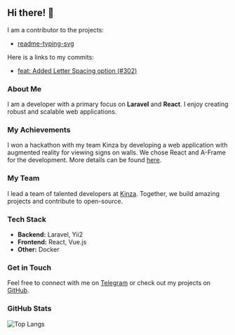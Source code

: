 ## Hi there! 👋

I am a contributor to the projects:

- [readme-typing-svg](https://github.com/DenverCoder1/readme-typing-svg)

Here is a links to my commits:

- [feat: Added Letter Spacing option (#302)](https://github.com/DenverCoder1/readme-typing-svg/commit/d57e8c2155322b44106aba2e6dc8e373149688c9)

### About Me

I am a developer with a primary focus on **Laravel** and **React**. I enjoy creating robust and scalable web applications.

### My Achievements

I won a hackathon with my team Kinza by developing a web application with augmented reality for viewing signs on walls. We chose React and A-Frame for the development. More details can be found [here](https://kinza-agency.ru/news/kinza-победила-в-it-конкурсе/).

### My Team

I lead a team of talented developers at [Kinza](https://kinza-agency.ru). Together, we build amazing projects and contribute to open-source.

### Tech Stack

- **Backend:** Laravel, Yii2
- **Frontend:** React, Vue.js
- **Other:** Docker

### Get in Touch

Feel free to connect with me on [Telegram](https://t.me/pigolitsyn_m) or check out my projects on [GitHub](https://github.com/mpa12).

### GitHub Stats

![Top Langs](https://github-readme-stats.vercel.app/api/top-langs/?username=mpa12&layout=compact&theme=radical)
